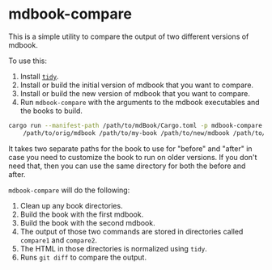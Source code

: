 # mdbook-compare

This is a simple utility to compare the output of two different versions of mdbook.

To use this:

1. Install [`tidy`](https://www.html-tidy.org/).
2. Install or build the initial version of mdbook that you want to compare.
3. Install or build the new version of mdbook that you want to compare.
4. Run `mdbook-compare` with the arguments to the mdbook executables and the books to build.

```sh
cargo run --manifest-path /path/to/mdBook/Cargo.toml -p mdbook-compare -- \
    /path/to/orig/mdbook /path/to/my-book /path/to/new/mdbook /path/to/my-book
```

It takes two separate paths for the book to use for "before" and "after" in case you need to customize the book to run on older versions. If you don't need that, then you can use the same directory for both the before and after.

`mdbook-compare` will do the following:

1. Clean up any book directories.
2. Build the book with the first mdbook.
3. Build the book with the second mdbook.
4. The output of those two commands are stored in directories called `compare1` and `compare2`.
5. The HTML in those directories is normalized using `tidy`.
6. Runs `git diff` to compare the output.
